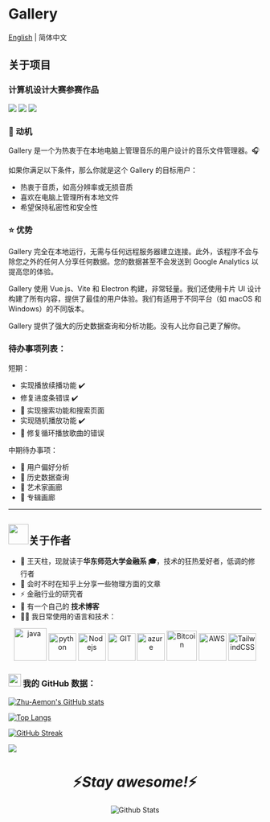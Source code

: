 # Gallery

[English](./README.md) | 简体中文

## 关于项目

### 计算机设计大赛参赛作品

<img src="https://img.shields.io/badge/BUILT%20WITH-Vue.js-brightgreen?style=for-the-badge&logo=Vue.js&labelColor=cbf5cd">

<img src="https://img.shields.io/badge/MADE%20WITH-MARKDOWN-orange?style=for-the-badge&logo=Markdown&labelColor=d62b4d">

<img src="https://img.shields.io/badge/OPEN-SOURCE-blue?style=for-the-badge&logo=GitHub&labelColor=9198e6">

### 🧐 动机

Gallery 是一个为热衷于在本地电脑上管理音乐的用户设计的音乐文件管理器。🎧

如果你满足以下条件，那么你就是这个 Gallery 的目标用户：

- 热衷于音质，如高分辨率或无损音质
- 喜欢在电脑上管理所有本地文件
- 希望保持私密性和安全性

### ⭐ 优势

Gallery 完全在本地运行，无需与任何远程服务器建立连接。此外，该程序不会与除您之外的任何人分享任何数据。您的数据甚至不会发送到 Google Analytics 以提高您的体验。

Gallery 使用 Vue.js、Vite 和 Electron 构建，非常轻量。我们还使用卡片 UI 设计构建了所有内容，提供了最佳的用户体验。我们有适用于不同平台（如 macOS 和 Windows）的不同版本。

Gallery 提供了强大的历史数据查询和分析功能。没有人比你自己更了解你。

### 待办事项列表：

短期：

- 实现播放续播功能 ✔️
- 修复进度条错误 ✔️
- 🎯 实现搜索功能和搜索页面
- 实现随机播放功能 ✔️
- 🎯 修复循环播放歌曲的错误

中期待办事项：

- 🎯 用户偏好分析
- 🎯 历史数据查询
- 🎯 艺术家画廊
- 🎯 专辑画廊

---

## <img height="40" src="https://raw.githubusercontent.com/innng/innng/master/assets/kyubey.gif"/>关于作者

- 🏦 王天柱，现就读于<b>华东师范大学金融系 🎓</b>，技术的狂热爱好者，低调的修行者
- 📝 会时不时在知乎上分享一些物理方面的文章
- ⚡ 金融行业的研究者
- 📖 有一个自己的 <b>技术博客</b>
- 🧑‍💻 我日常使用的语言和技术：

<p align="center">
      <img src="https://www.vectorlogo.zone/logos/java/java-icon.svg" alt="java" width="65" height="65"/> 
      <img src="https://www.vectorlogo.zone/logos/python/python-icon.svg" alt="python" width="55" height="55"/>
      <img src="https://www.vectorlogo.zone/logos/nodejs/nodejs-icon.svg" alt="Nodejs" width="55" height="55"/>
      <img src="https://www.vectorlogo.zone/logos/git-scm/git-scm-icon.svg" alt="GIT" width="55" height="55"/> 
      <img src="https://www.vectorlogo.zone/logos/microsoft_azure/microsoft_azure-icon.svg" alt="azure" width="55" height="55"/>
      <img src="https://www.vectorlogo.zone/logos/bitcoin/bitcoin-icon.svg" alt="Bitcoin" width="60" height="60"/>
      <img src="https://www.vectorlogo.zone/logos/amazon_aws/amazon_aws-icon.svg" alt="AWS" width="55" height="55"/>
      <img src="https://www.vectorlogo.zone/logos/tailwindcss/tailwindcss-icon.svg" alt="TailwindCSS" width="55" height="55"/>
</p>

### <img src='https://media1.giphy.com/media/du3J3cXyzhj75IOgvA/giphy.gif?cid=ecf05e47x2g034i9pzwtzzsd3xgg2w9nr94t4tflbbgo3008&rid=giphy.gif' width='25' /> 我的 GitHub 数据：

[![Zhu-Aemon's GitHub stats](https://github-readme-stats.vercel.app/api?username=Zhu-Aemon)](https://github.com/anuraghazra/github-readme-stats)

[![Top Langs](https://github-readme-stats.vercel.app/api/top-langs/?username=Zhu-Aemon&layout=compact)](https://github.com/anuraghazra/github-readme-stats)

[![GitHub Streak](https://streak-stats.demolab.com/?user=Zhu-Aemon)](https://git.io/streak-stats)

<img src='https://stats.justsong.cn/api/zhihu?username=wang-tian-zhu-99'>

<h1 align='center'>⚡️<i>Stay awesome!</i>⚡️</h1>

<p align="center">
        <img src="https://raw.githubusercontent.com/mayhemantt/mayhemantt/Update/svg/Bottom.svg" alt="Github Stats" />
</p>
